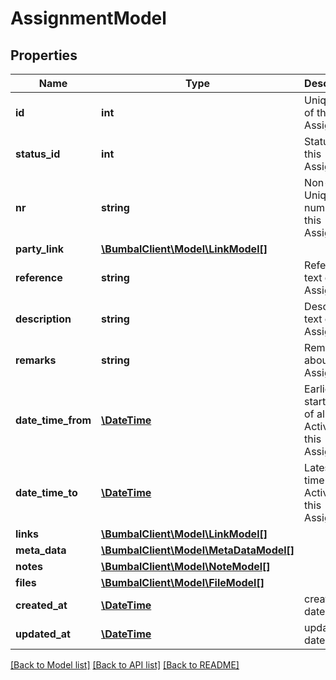 # AssignmentModel

## Properties
Name | Type | Description | Notes
------------ | ------------- | ------------- | -------------
**id** | **int** | Unique ID of this Assignment | 
**status_id** | **int** | Status ID of this Assignment | 
**nr** | **string** | Non-Unique number of this Assignment | [optional] 
**party_link** | [**\BumbalClient\Model\LinkModel[]**](LinkModel.md) |  | [optional] 
**reference** | **string** | Reference text of this Assignment | [optional] 
**description** | **string** | Description text of this Assignment | [optional] 
**remarks** | **string** | Remarks about this Assignment | [optional] 
**date_time_from** | [**\DateTime**](\DateTime.md) | Earliest start time of all Activities is this Assignment | [optional] 
**date_time_to** | [**\DateTime**](\DateTime.md) | Latest end time of all Activities is this Assignment | [optional] 
**links** | [**\BumbalClient\Model\LinkModel[]**](LinkModel.md) |  | [optional] 
**meta_data** | [**\BumbalClient\Model\MetaDataModel[]**](MetaDataModel.md) |  | [optional] 
**notes** | [**\BumbalClient\Model\NoteModel[]**](NoteModel.md) |  | [optional] 
**files** | [**\BumbalClient\Model\FileModel[]**](FileModel.md) |  | [optional] 
**created_at** | [**\DateTime**](\DateTime.md) | created_at date time | [optional] 
**updated_at** | [**\DateTime**](\DateTime.md) | updated_at date time | [optional] 

[[Back to Model list]](../README.md#documentation-for-models) [[Back to API list]](../README.md#documentation-for-api-endpoints) [[Back to README]](../README.md)


